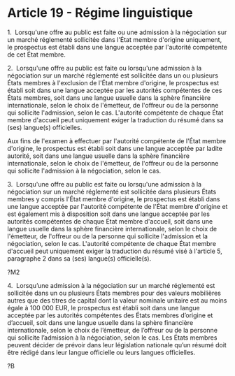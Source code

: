 # Article 19 - Régime linguistique


1.  Lorsqu'une offre au public est faite ou une admission à la négociation sur un marché réglementé sollicitée dans l'État membre d'origine uniquement, le prospectus est établi dans une langue acceptée par l'autorité compétente de cet État membre.

2.  Lorsqu'une offre au public est faite ou lorsqu'une admission à la négociation sur un marché réglementé est sollicitée dans un ou plusieurs États membres à l'exclusion de l'État membre d'origine, le prospectus est établi soit dans une langue acceptée par les autorités compétentes de ces États membres, soit dans une langue usuelle dans la sphère financière internationale, selon le choix de l'émetteur, de l'offreur ou de la personne qui sollicite l'admission, selon le cas. L'autorité compétente de chaque État membre d'accueil peut uniquement exiger la traduction du résumé dans sa (ses) langue(s) officielles.

Aux fins de l'examen à effectuer par l'autorité compétente de l'État membre d'origine, le prospectus est établi soit dans une langue acceptée par ladite autorité, soit dans une langue usuelle dans la sphère financière internationale, selon le choix de l'émetteur, de l'offreur ou de la personne qui sollicite l'admission à la négociation, selon le cas.

3.  Lorsqu'une offre au public est faite ou lorsqu'une admission à la négociation sur un marché réglementé est sollicitée dans plusieurs États membres y compris l'État membre d'origine, le prospectus est établi dans une langue acceptée par l'autorité compétente de l'État membre d'origine et est également mis à disposition soit dans une langue acceptée par les autorités compétentes de chaque État membre d'accueil, soit dans une langue usuelle dans la sphère financière internationale, selon le choix de l'émetteur, de l'offreur ou de la personne qui sollicite l'admission et la négociation, selon le cas. L'autorité compétente de chaque État membre d'accueil peut uniquement exiger la traduction du résumé visé à l'article 5, paragraphe 2 dans sa (ses) langue(s) officielle(s).

?M2

4.  Lorsqu’une admission à la négociation sur un marché réglementé est sollicitée dans un ou plusieurs États membres pour des valeurs mobilières autres que des titres de capital dont la valeur nominale unitaire est au moins égale à 100 000 EUR, le prospectus est établi soit dans une langue acceptée par les autorités compétentes des États membres d’origine et d’accueil, soit dans une langue usuelle dans la sphère financière internationale, selon le choix de l’émetteur, de l’offreur ou de la personne qui sollicite l’admission à la négociation, selon le cas. Les États membres peuvent décider de prévoir dans leur législation nationale qu’un résumé doit être rédigé dans leur langue officielle ou leurs langues officielles.

?B
